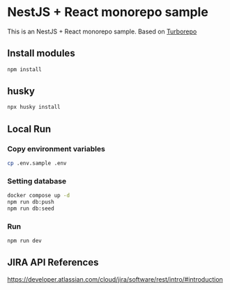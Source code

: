 # NestJS + React monorepo sample

This is an NestJS + React monorepo sample.
Based on [Turborepo](https://turbo.build/)

## Install modules

```bash
npm install
```

## husky

```bash
npx husky install
```

## Local Run

### Copy environment variables

```bash
cp .env.sample .env
```

### Setting database

```bash
docker compose up -d
npm run db:push
npm run db:seed
```

### Run

```bash
npm run dev
```

## JIRA API References

https://developer.atlassian.com/cloud/jira/software/rest/intro/#introduction
